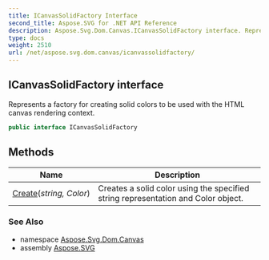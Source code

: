 ```yaml
---
title: ICanvasSolidFactory Interface
second_title: Aspose.SVG for .NET API Reference
description: Aspose.Svg.Dom.Canvas.ICanvasSolidFactory interface. Represents a factory for creating solid colors to be used with the HTML canvas rendering context
type: docs
weight: 2510
url: /net/aspose.svg.dom.canvas/icanvassolidfactory/
---
```

## ICanvasSolidFactory interface

Represents a factory for creating solid colors to be used with the HTML canvas rendering context.

```csharp
public interface ICanvasSolidFactory
```

## Methods

| Name | Description |
| --- | --- |
| [Create](../../aspose.svg.dom.canvas/icanvassolidfactory/create/)(*string, Color*) | Creates a solid color using the specified string representation and Color object. |

### See Also

* namespace [Aspose.Svg.Dom.Canvas](../../aspose.svg.dom.canvas/)
* assembly [Aspose.SVG](../../)
